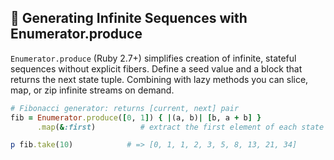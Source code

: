## 🔄 Generating Infinite Sequences with Enumerator.produce

`Enumerator.produce` (Ruby 2.7+) simplifies creation of infinite, stateful sequences without explicit fibers. Define a seed value and a block that returns the next state tuple. Combining with lazy methods you can slice, map, or zip infinite streams on demand.

```ruby
# Fibonacci generator: returns [current, next] pair
fib = Enumerator.produce([0, 1]) { |(a, b)| [b, a + b] }
      .map(&:first)          # extract the first element of each state

p fib.take(10)            # => [0, 1, 1, 2, 3, 5, 8, 13, 21, 34]
```